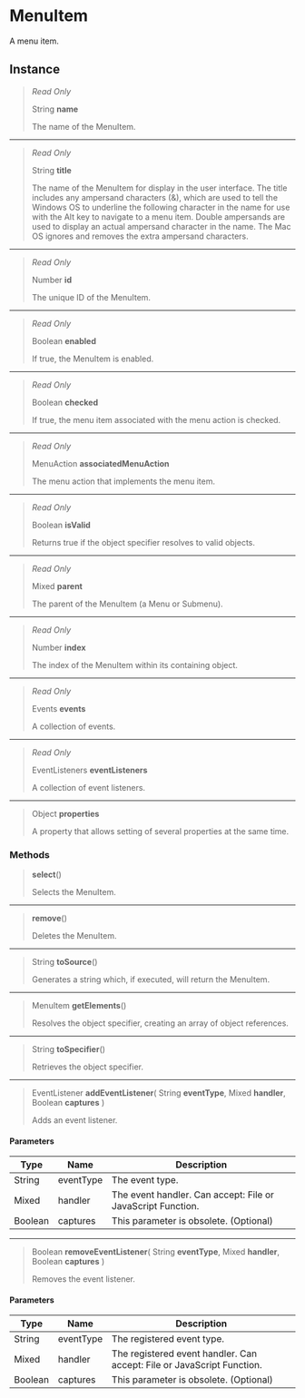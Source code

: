 # MenuItem
A menu item.

## Instance
> *Read Only* 
> 
> String **name** 
>
> The name of the MenuItem.
*** 
> *Read Only* 
> 
> String **title** 
>
> The name of the MenuItem for display in the user interface. The title includes any ampersand characters (&), which are used to tell the Windows OS to underline the following character in the name for use with the Alt key to navigate to a menu item. Double ampersands are used to display an actual ampersand character in the name. The Mac OS ignores and removes the extra ampersand characters.
*** 
> *Read Only* 
> 
> Number **id** 
>
> The unique ID of the MenuItem.
*** 
> *Read Only* 
> 
> Boolean **enabled** 
>
> If true, the MenuItem is enabled.
*** 
> *Read Only* 
> 
> Boolean **checked** 
>
> If true, the menu item associated with the menu action is checked.
*** 
> *Read Only* 
> 
> MenuAction **associatedMenuAction** 
>
> The menu action that implements the menu item.
*** 
> *Read Only* 
> 
> Boolean **isValid** 
>
> Returns true if the object specifier resolves to valid objects.
*** 
> *Read Only* 
> 
> Mixed **parent** 
>
> The parent of the MenuItem (a Menu or Submenu).
*** 
> *Read Only* 
> 
> Number **index** 
>
> The index of the MenuItem within its containing object.
*** 
> *Read Only* 
> 
> Events **events** 
>
> A collection of events.
*** 
> *Read Only* 
> 
> EventListeners **eventListeners** 
>
> A collection of event listeners.
*** 
> Object **properties** 
>
> A property that allows setting of several properties at the same time.

### Methods
> **select**()
> 
> Selects the MenuItem.
*** 
> **remove**()
> 
> Deletes the MenuItem.
*** 
> String **toSource**()
> 
> Generates a string which, if executed, will return the MenuItem.
*** 
> MenuItem **getElements**()
> 
> Resolves the object specifier, creating an array of object references.
*** 
> String **toSpecifier**()
> 
> Retrieves the object specifier.
*** 
> EventListener **addEventListener**( String **eventType**, Mixed **handler**, Boolean **captures** )
> 
> Adds an event listener.
#### Parameters
| Type | Name | Description |
|---|---|---|
| String | eventType | The event type. |
| Mixed | handler | The event handler. Can accept: File or JavaScript Function. |
| Boolean | captures | This parameter is obsolete. (Optional) |

*** 
> Boolean **removeEventListener**( String **eventType**, Mixed **handler**, Boolean **captures** )
> 
> Removes the event listener.
#### Parameters
| Type | Name | Description |
|---|---|---|
| String | eventType | The registered event type. |
| Mixed | handler | The registered event handler. Can accept: File or JavaScript Function. |
| Boolean | captures | This parameter is obsolete. (Optional) |


